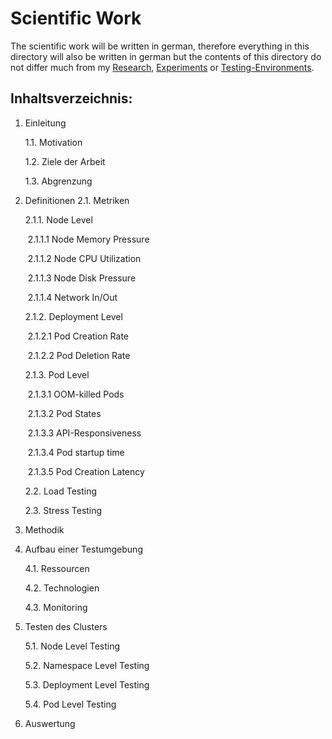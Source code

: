 # Scientific Work

The scientific work will be written in german, therefore everything in this directory will also be written in german but the contents of this directory do not differ much from my [Research](..\Research),  [Experiments](..\Experiments)  or [Testing-Environments](..\Testing-Environment).

## Inhaltsverzeichnis:



1. Einleitung

   1.1. Motivation 

   1.2. Ziele der Arbeit

   1.3. Abgrenzung

2. Definitionen
   2.1. Metriken
   
      2.1.1. Node Level
   
   ​			2.1.1.1 Node Memory Pressure
   
   ​			2.1.1.2 Node CPU Utilization
   
   ​			2.1.1.3 Node Disk Pressure
   
   ​			2.1.1.4 Network In/Out
   
      2.1.2. Deployment Level
   
   ​			2.1.2.1 Pod Creation Rate
   
   ​			2.1.2.2 Pod Deletion Rate
   
      2.1.3. Pod Level
   
   ​			2.1.3.1 OOM-killed Pods
   
   ​			2.1.3.2 Pod States
   
   ​			2.1.3.3 API-Responsiveness
   
   ​			2.1.3.4 Pod startup time
   
   ​			2.1.3.5 Pod Creation Latency
   
   2.2. Load Testing
   
   2.3. Stress Testing
   
3. Methodik

4. Aufbau einer Testumgebung
   
   4.1. Ressourcen
   
   4.2. Technologien
   
   4.3. Monitoring
   
5. Testen des Clusters
   
   5.1. Node Level Testing
   
   5.2. Namespace Level Testing
   
   5.3. Deployment Level Testing
   
   5.4. Pod Level Testing
   
6. Auswertung
